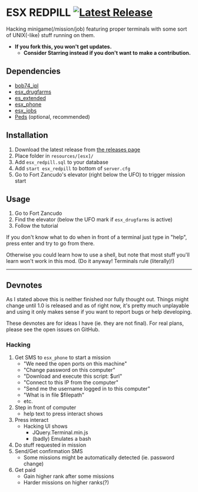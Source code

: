 # ESX REDPILL [![Latest Release](https://img.shields.io/github/v/release/lfuelling/esx_redpill?include_prereleases)](https://github.com/lfuelling/esx_redpill/releases)

Hacking minigame(/mission/job) featuring proper terminals with some sort of UNIX(-like) stuff running on them.

- **If you fork this, you won't get updates.** 
    - **Consider Starring instead if you don't want to make a contribution.**

## Dependencies

- [bob74_ipl](https://github.com/Bob74/bob74_ipl/)
- [esx_drugfarms](https://github.com/lfuelling/esx_drugfarms/)
- [es_extended](https://github.com/ESX-Org/es_extended)
- [esx_phone](https://github.com/ESX-Org/esx_phone)
- [esx_jobs](https://github.com/ESX-Org/esx_jobs)
- [Peds](https://github.com/SFL-Master/Peds) (optional, recommended)

## Installation

1. Download the latest release from [the releases page](https://github.com/lfuelling/esx_redpill/releases)
2. Place folder in `resources/[esx]/`
3. Add `esx_redpill.sql` to your database
4. Add `start esx_redpill` to bottom of `server.cfg`
5. Go to Fort Zancudo's elevator (right below the UFO) to trigger mission start

## Usage

1. Go to Fort Zancudo
2. Find the elevator (below the UFO mark if `esx_drugfarms` is active)
3. Follow the tutorial

If you don't know what to do when in front of a terminal just type in "help", press enter and try to go from there. 

Otherwise you could learn how to use a shell, but note that most stuff you'll learn won't work in this mod. (Do it anyway! Terminals rule (literally)!)

-------------------------

## Devnotes

As I stated above this is neither finished nor fully thought out. 
Things might change until 1.0 is released and as of right now, it's pretty much unplayable and using it only makes sense if you want to report bugs or help developing.

These devnotes are for ideas I have (ie. they are not final). For real plans, please see the open issues on GitHub.

### Hacking

1. Get SMS to `esx_phone` to start a mission
    - "We need the open ports on this machine"
    - "Change password on this computer"
    - "Download and execute this script: $url"
    - "Connect to this IP from the computer"
    - "Send me the username logged in to this computer"
    - "What is in file $filepath"
    - etc.
1. Step in front of computer
    - help text to press interact shows
2. Press interact
    - Hacking UI shows
        - JQuery.Terminal.min.js
        - (badly) Emulates a bash
3. Do stuff requested in mission
4. Send/Get confirmation SMS
    - Some missions might be automatically detected (ie. password change)
5. Get paid
    - Gain higher rank after some missions
    - Harder missions on higher ranks(?)
